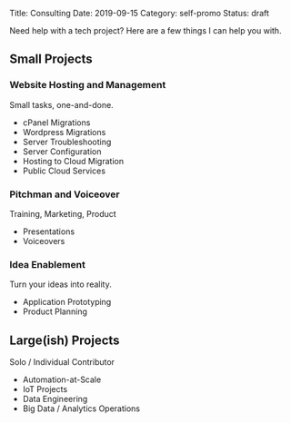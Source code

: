 Title: Consulting
Date: 2019-09-15
Category: self-promo
Status: draft


Need help with a tech project?
Here are a few things I can help you with.


## Small Projects

### Website Hosting and Management
Small tasks, one-and-done.

- cPanel Migrations
- Wordpress Migrations
- Server Troubleshooting
- Server Configuration
- Hosting to Cloud Migration
- Public Cloud Services

### Pitchman and Voiceover

Training, Marketing, Product

- Presentations
- Voiceovers

### Idea Enablement  
Turn your ideas into reality.

- Application Prototyping
- Product Planning

## Large(ish) Projects

Solo / Individual Contributor

- Automation-at-Scale
- IoT Projects
- Data Engineering
- Big Data / Analytics Operations
